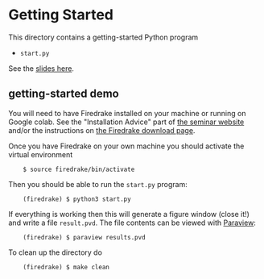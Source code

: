 # Getting Started

This directory contains a getting-started Python program

  * `start.py`

See the [slides here](https://bueler.github.io/fe-seminar/slides/18jan.pdf).

## getting-started demo

You will need to have Firedrake installed on your machine or running on Google colab.  See the "Installation Advice" part of [the seminar website](https://bueler.github.io/fe-seminar/) and/or the instructions on [the Firedrake download page](https://www.firedrakeproject.org/download.html).

Once you have Firedrake on your own machine you should activate the virtual environment

        $ source firedrake/bin/activate

Then you should be able to run the `start.py` program:

        (firedrake) $ python3 start.py

If everything is working then this will generate a figure window (close it!) and write a file `result.pvd`.  The file contents can be viewed with [Paraview](https://www.paraview.org/):

        (firedrake) $ paraview results.pvd

To clean up the directory do

        (firedrake) $ make clean
